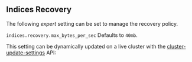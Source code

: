 ## Indices Recovery

The following _expert_ setting can be set to manage the recovery policy.

`indices.recovery.max_bytes_per_sec`
     Defaults to `40mb`. 

This setting can be dynamically updated on a live cluster with the [cluster-update-settings](cluster-update-settings.html "Cluster Update Settings") API:

